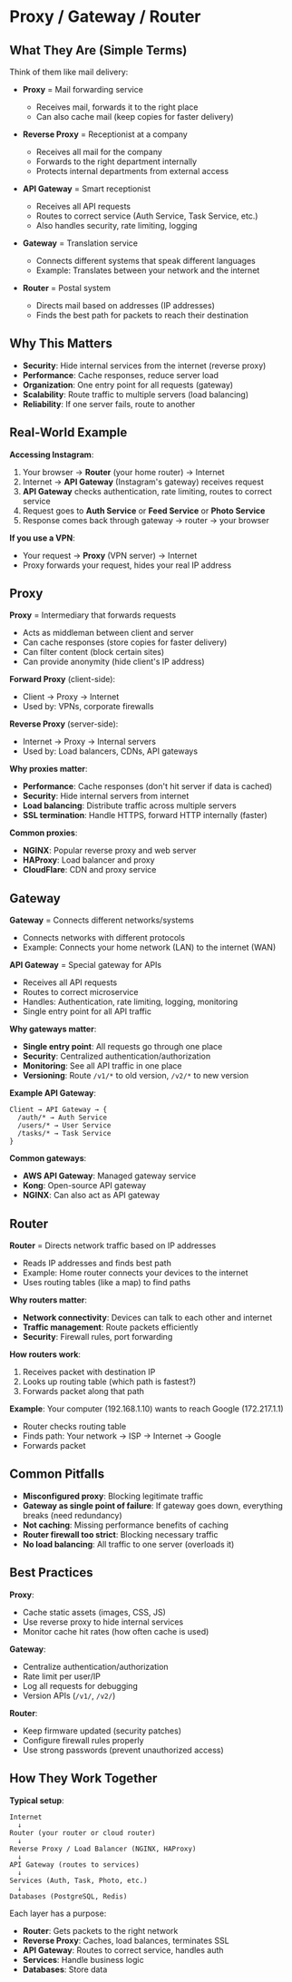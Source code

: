 # Proxy / Gateway / Router

## What They Are (Simple Terms)

Think of them like mail delivery:

- **Proxy** = Mail forwarding service
  - Receives mail, forwards it to the right place
  - Can also cache mail (keep copies for faster delivery)
  
- **Reverse Proxy** = Receptionist at a company
  - Receives all mail for the company
  - Forwards to the right department internally
  - Protects internal departments from external access
  
- **API Gateway** = Smart receptionist
  - Receives all API requests
  - Routes to correct service (Auth Service, Task Service, etc.)
  - Also handles security, rate limiting, logging
  
- **Gateway** = Translation service
  - Connects different systems that speak different languages
  - Example: Translates between your network and the internet
  
- **Router** = Postal system
  - Directs mail based on addresses (IP addresses)
  - Finds the best path for packets to reach their destination

## Why This Matters

- **Security**: Hide internal services from the internet (reverse proxy)
- **Performance**: Cache responses, reduce server load
- **Organization**: One entry point for all requests (gateway)
- **Scalability**: Route traffic to multiple servers (load balancing)
- **Reliability**: If one server fails, route to another

## Real-World Example

**Accessing Instagram**:

1. Your browser → **Router** (your home router) → Internet
2. Internet → **API Gateway** (Instagram's gateway) receives request
3. **API Gateway** checks authentication, rate limiting, routes to correct service
4. Request goes to **Auth Service** or **Feed Service** or **Photo Service**
5. Response comes back through gateway → router → your browser

**If you use a VPN**:
- Your request → **Proxy** (VPN server) → Internet
- Proxy forwards your request, hides your real IP address

## Proxy

**Proxy** = Intermediary that forwards requests

- Acts as middleman between client and server
- Can cache responses (store copies for faster delivery)
- Can filter content (block certain sites)
- Can provide anonymity (hide client's IP address)

**Forward Proxy** (client-side):
- Client → Proxy → Internet
- Used by: VPNs, corporate firewalls

**Reverse Proxy** (server-side):
- Internet → Proxy → Internal servers
- Used by: Load balancers, CDNs, API gateways

**Why proxies matter**:
- **Performance**: Cache responses (don't hit server if data is cached)
- **Security**: Hide internal servers from internet
- **Load balancing**: Distribute traffic across multiple servers
- **SSL termination**: Handle HTTPS, forward HTTP internally (faster)

**Common proxies**:
- **NGINX**: Popular reverse proxy and web server
- **HAProxy**: Load balancer and proxy
- **CloudFlare**: CDN and proxy service

## Gateway

**Gateway** = Connects different networks/systems

- Connects networks with different protocols
- Example: Connects your home network (LAN) to the internet (WAN)

**API Gateway** = Special gateway for APIs

- Receives all API requests
- Routes to correct microservice
- Handles: Authentication, rate limiting, logging, monitoring
- Single entry point for all API traffic

**Why gateways matter**:
- **Single entry point**: All requests go through one place
- **Security**: Centralized authentication/authorization
- **Monitoring**: See all API traffic in one place
- **Versioning**: Route `/v1/*` to old version, `/v2/*` to new version

**Example API Gateway**:
```
Client → API Gateway → {
  /auth/* → Auth Service
  /users/* → User Service
  /tasks/* → Task Service
}
```

**Common gateways**:
- **AWS API Gateway**: Managed gateway service
- **Kong**: Open-source API gateway
- **NGINX**: Can also act as API gateway

## Router

**Router** = Directs network traffic based on IP addresses

- Reads IP addresses and finds best path
- Example: Home router connects your devices to the internet
- Uses routing tables (like a map) to find paths

**Why routers matter**:
- **Network connectivity**: Devices can talk to each other and internet
- **Traffic management**: Route packets efficiently
- **Security**: Firewall rules, port forwarding

**How routers work**:
1. Receives packet with destination IP
2. Looks up routing table (which path is fastest?)
3. Forwards packet along that path

**Example**: Your computer (192.168.1.10) wants to reach Google (172.217.1.1)
- Router checks routing table
- Finds path: Your network → ISP → Internet → Google
- Forwards packet

## Common Pitfalls

- **Misconfigured proxy**: Blocking legitimate traffic
- **Gateway as single point of failure**: If gateway goes down, everything breaks (need redundancy)
- **Not caching**: Missing performance benefits of caching
- **Router firewall too strict**: Blocking necessary traffic
- **No load balancing**: All traffic to one server (overloads it)

## Best Practices

**Proxy**:
- Cache static assets (images, CSS, JS)
- Use reverse proxy to hide internal services
- Monitor cache hit rates (how often cache is used)

**Gateway**:
- Centralize authentication/authorization
- Rate limit per user/IP
- Log all requests for debugging
- Version APIs (`/v1/`, `/v2/`)

**Router**:
- Keep firmware updated (security patches)
- Configure firewall rules properly
- Use strong passwords (prevent unauthorized access)

## How They Work Together

**Typical setup**:
```
Internet
  ↓
Router (your router or cloud router)
  ↓
Reverse Proxy / Load Balancer (NGINX, HAProxy)
  ↓
API Gateway (routes to services)
  ↓
Services (Auth, Task, Photo, etc.)
  ↓
Databases (PostgreSQL, Redis)
```

Each layer has a purpose:
- **Router**: Gets packets to the right network
- **Reverse Proxy**: Caches, load balances, terminates SSL
- **API Gateway**: Routes to correct service, handles auth
- **Services**: Handle business logic
- **Databases**: Store data
